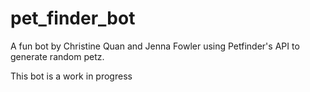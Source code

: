 # pet_finder_bot

A fun bot by Christine Quan and Jenna Fowler using Petfinder's API to generate random petz. 

This bot is a work in progress

